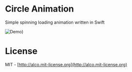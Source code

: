 Circle Animation
======

Simple spinning loading animation written in Swift

![Demo](https://raw.githubusercontent.com/username/projectname/branch/path/to/img.png))

License
======
MIT - [http://alco.mit-license.org](http://alco.mit-license.org)
